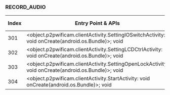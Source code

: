 ### RECORD_AUDIO
| Index | Entry Point & APIs | Screen shot | Resource id | Label |
| ------------- | ------------- | ------------- |-------------|-------------|
| 301 | <object.p2pwificam.clientActivity.SettingIOSwitchActivity: void onCreate(android.os.Bundle)>; void <init> | ![](D:\COSMOS\output\py\Play_win8\Photography\object.easyview.drone\object.p2pwificam.clientActivity.SettingIOSwitchActivity.png) |  | |
| 302 | <object.p2pwificam.clientActivity.SettingLCDCtrlActivity: void onCreate(android.os.Bundle)>; void <init> | ![](D:\COSMOS\output\py\Play_win8\Photography\object.easyview.drone\object.p2pwificam.clientActivity.SettingLCDCtrlActivity.png) |  | |
| 303 | <object.p2pwificam.clientActivity.SettingOpenLockActivity: void onCreate(android.os.Bundle)>; void <init> | ![](D:\COSMOS\output\py\Play_win8\Photography\object.easyview.drone\object.p2pwificam.clientActivity.SettingOpenLockActivity.png) |  | |
| 304 | <object.p2pwificam.clientActivity.StartActivity: void onCreate(android.os.Bundle)>; void <init> | ![](D:\COSMOS\output\py\Play_win8\Photography\object.easyview.drone\object.p2pwificam.clientActivity.StartActivity.png) |  | |
